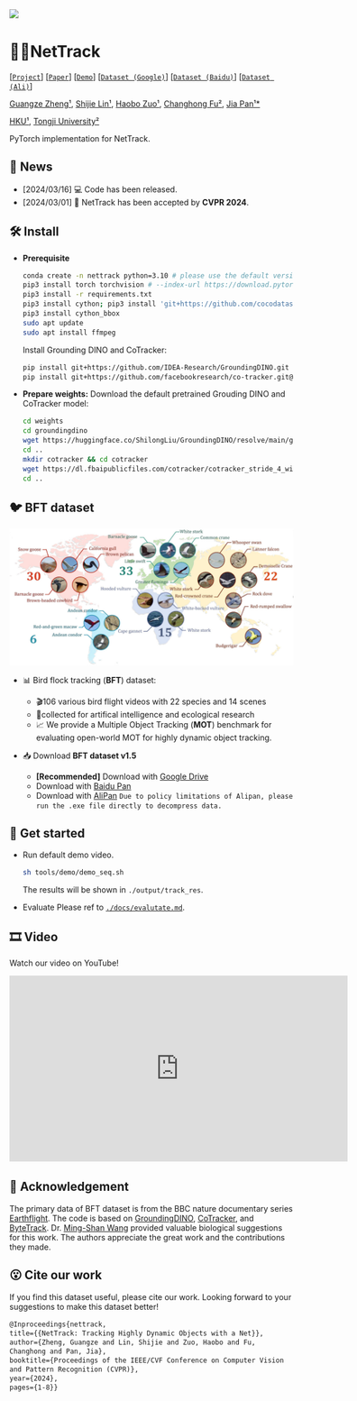 <img src="./assets/output.gif">

# 🏃‍♀️NetTrack 

[[`Project`](https://george-zhuang.github.io/nettrack/)] [[`Paper`]()] [[`Demo`](https://www.youtube.com/watch?v=h81R1B8HuOE)] [[`Dataset (Google)`](https://drive.google.com/drive/folders/140mPnOVZY-2apH76at9yYuVGIDWOvsH_?usp=sharing)] [[`Dataset (Baidu)`](https://pan.baidu.com/s/1Ztu8-JJLFHmMkJyWrJQ8lQ?pwd=bft5)] [[`Dataset (Ali)`](https://www.alipan.com/s/NFkpgDDw6R3)]

[Guangze Zheng¹](https://george-zhuang.github.io/), [Shijie Lin¹](https://scholar.google.com/citations?user=sQINQ-YAAAAJ&hl=zh-CN&oi=ao), [Haobo Zuo¹](https://scholar.google.com/citations?user=5RhJGKgAAAAJ&hl=zh-CN&oi=ao), [Changhong Fu²](https://scholar.google.com/citations?user=zmbMZ4kAAAAJ&hl=zh-CN&oi=ao), [Jia Pan¹*](https://scholar.google.com/citations?user=YYT8-7kAAAAJ&hl=zh-CN&oi=ao)

[HKU¹](https://www.hku.hk/), [Tongji University²](https://www.tongji.edu.cn/)

PyTorch implementation for NetTrack.

## 📣 News
- [2024/03/16] 💻 Code has been released.
- [2024/03/01] 📰 NetTrack has been accepted by **CVPR 2024**.

## :hammer_and_wrench: Install 

- **Prerequisite**
  ```bash
  conda create -n nettrack python=3.10 # please use the default version
  pip3 install torch torchvision # --index-url https://download.pytorch.org/whl/cu121
  pip3 install -r requirements.txt
  pip3 install cython; pip3 install 'git+https://github.com/cocodataset/cocoapi.git#subdirectory=PythonAPI'
  pip3 install cython_bbox
  sudo apt update
  sudo apt install ffmpeg
  ```

  Install Grounding DINO and CoTracker:
  ```bash
  pip install git+https://github.com/IDEA-Research/GroundingDINO.git
  pip install git+https://github.com/facebookresearch/co-tracker.git@8d364031971f6b3efec945dd15c468a183e58212
  ```

- **Prepare weights:**
  Download the default pretrained Grouding DINO and CoTracker model:
  ```bash
  cd weights
  cd groundingdino
  wget https://huggingface.co/ShilongLiu/GroundingDINO/resolve/main/groundingdino_swinb_cogcoor.pth
  cd ..
  mkdir cotracker && cd cotracker
  wget https://dl.fbaipublicfiles.com/cotracker/cotracker_stride_4_wind_8.pth
  cd ..
  ```

## :bird: BFT dataset
<img src="./assets/dataset_conf.jpg" width="600">

- 📊 Bird flock tracking (**BFT**) dataset:
  - 🎬106 various bird flight videos with 22 species and 14 scenes 
  - 🎯collected for artifical intelligence and ecological research
  - 📈 We provide a Multiple Object Tracking (**MOT**) benchmark for evaluating open-world MOT for highly dynamic object tracking.
  
- 📥 Download **BFT dataset v1.5**
  - **[Recommended]** Download with [Google Drive](https://drive.google.com/drive/folders/140mPnOVZY-2apH76at9yYuVGIDWOvsH_?usp=sharing)
  - Download with [Baidu Pan](https://pan.baidu.com/s/1Ztu8-JJLFHmMkJyWrJQ8lQ?pwd=bft5)
  - Download with [AliPan](https://www.alipan.com/s/NFkpgDDw6R3)
      ```Due to policy limitations of Alipan, please run the .exe file directly to decompress data.```


## 🚀 Get started
- Run default demo video. 
  ```bash
  sh tools/demo/demo_seq.sh
  ```
  The results will be shown in ```./output/track_res```.

- Evaluate
  Please ref to [```./docs/evalutate.md```](./docs/evaluate.md).

## 🎞️ Video
Watch our video on YouTube!
<div class="text-left">
    <iframe width="600" height="330" src="https://www.youtube.com/embed/h81R1B8HuOE?si=6bgoNCkJUEIUjTJY"
        title="YouTube video player" frameborder="0"
        allow="accelerometer; autoplay; clipboard-write; encrypted-media; gyroscope; picture-in-picture; web-share"
        allowfullscreen></iframe>
</div>

## 🥰 Acknowledgement
The primary data of BFT dataset is from the BBC nature documentary series [Earthflight](https://www.bbc.co.uk/programmes/b018xsc1). The code is based on [GroundingDINO](https://github.com/IDEA-Research/GroundingDINO), [CoTracker](https://github.com/facebookresearch/co-tracker), and [ByteTrack](https://github.com/ifzhang/ByteTrack). Dr. [Ming-Shan Wang](https://scholar.google.com/citations?user=bgOWPGwAAAAJ&hl=zh-CN&oi=ao) provided valuable biological suggestions for this work. The authors appreciate the great work and the contributions they made.
## 😮 Cite our work
If you find this dataset useful, please cite our work. Looking forward to your suggestions to make this dataset better!
```
@Inproceedings{nettrack,
title={{NetTrack: Tracking Highly Dynamic Objects with a Net}},
author={Zheng, Guangze and Lin, Shijie and Zuo, Haobo and Fu, Changhong and Pan, Jia},
booktitle={Proceedings of the IEEE/CVF Conference on Computer Vision and Pattern Recognition (CVPR)},
year={2024},
pages={1-8}}
```